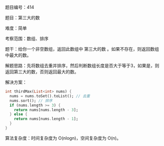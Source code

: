 题目编号：414

题目：第三大的数

难度：简单

考察范围：数组、排序

题干：给你一个非空数组，返回此数组中 第三大的数 。如果不存在，则返回数组中最大的数。

解题思路：先将数组去重并排序，然后判断数组长度是否大于等于3，如果是，则返回第三大的数，否则返回最大的数。

解决方案：

```dart
int thirdMax(List<int> nums) {
  nums = nums.toSet().toList(); // 去重
  nums.sort(); // 排序
  if (nums.length >= 3) {
    return nums[nums.length - 3];
  } else {
    return nums[nums.length - 1];
  }
}
```

算法复杂度：时间复杂度为 O(nlogn)，空间复杂度为 O(n)。